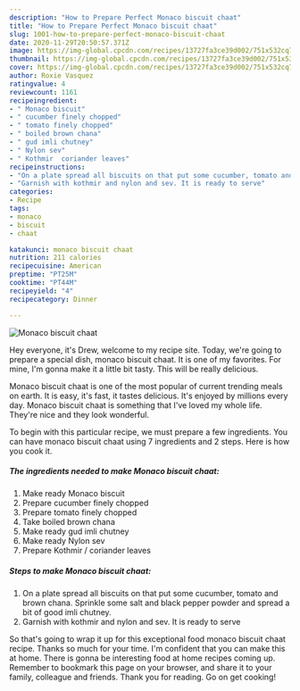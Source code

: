 ```yaml
---
description: "How to Prepare Perfect Monaco biscuit chaat"
title: "How to Prepare Perfect Monaco biscuit chaat"
slug: 1001-how-to-prepare-perfect-monaco-biscuit-chaat
date: 2020-11-29T20:50:57.371Z
image: https://img-global.cpcdn.com/recipes/13727fa3ce39d002/751x532cq70/monaco-biscuit-chaat-recipe-main-photo.jpg
thumbnail: https://img-global.cpcdn.com/recipes/13727fa3ce39d002/751x532cq70/monaco-biscuit-chaat-recipe-main-photo.jpg
cover: https://img-global.cpcdn.com/recipes/13727fa3ce39d002/751x532cq70/monaco-biscuit-chaat-recipe-main-photo.jpg
author: Roxie Vasquez
ratingvalue: 4
reviewcount: 1161
recipeingredient:
- " Monaco biscuit"
- " cucumber finely chopped"
- " tomato finely chopped"
- " boiled brown chana"
- " gud imli chutney"
- " Nylon sev"
- " Kothmir  coriander leaves"
recipeinstructions:
- "On a plate spread all biscuits on that put some cucumber, tomato and brown chana. Sprinkle some salt and black pepper powder and spread a bit of good imli chutney."
- "Garnish with kothmir and nylon and sev. It is ready to serve"
categories:
- Recipe
tags:
- monaco
- biscuit
- chaat

katakunci: monaco biscuit chaat 
nutrition: 211 calories
recipecuisine: American
preptime: "PT25M"
cooktime: "PT44M"
recipeyield: "4"
recipecategory: Dinner

---
```



![Monaco biscuit chaat](https://img-global.cpcdn.com/recipes/13727fa3ce39d002/751x532cq70/monaco-biscuit-chaat-recipe-main-photo.jpg)

Hey everyone, it's Drew, welcome to my recipe site. Today, we're going to prepare a special dish, monaco biscuit chaat. It is one of my favorites. For mine, I'm gonna make it a little bit tasty. This will be really delicious.



Monaco biscuit chaat is one of the most popular of current trending meals on earth. It is easy, it's fast, it tastes delicious. It's enjoyed by millions every day. Monaco biscuit chaat is something that I've loved my whole life. They're nice and they look wonderful.


To begin with this particular recipe, we must prepare a few ingredients. You can have monaco biscuit chaat using 7 ingredients and 2 steps. Here is how you cook it.

<!--inarticleads1-->

##### The ingredients needed to make Monaco biscuit chaat:

1. Make ready  Monaco biscuit
1. Prepare  cucumber finely chopped
1. Prepare  tomato finely chopped
1. Take  boiled brown chana
1. Make ready  gud imli chutney
1. Make ready  Nylon sev
1. Prepare  Kothmir / coriander leaves




<!--inarticleads2-->

##### Steps to make Monaco biscuit chaat:

1. On a plate spread all biscuits on that put some cucumber, tomato and brown chana. Sprinkle some salt and black pepper powder and spread a bit of good imli chutney.
1. Garnish with kothmir and nylon and sev. It is ready to serve




So that's going to wrap it up for this exceptional food monaco biscuit chaat recipe. Thanks so much for your time. I'm confident that you can make this at home. There is gonna be interesting food at home recipes coming up. Remember to bookmark this page on your browser, and share it to your family, colleague and friends. Thank you for reading. Go on get cooking!
